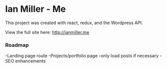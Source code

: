 # Ian Miller - Me
This project was created with react, redux, and the Wordpress API.

View the full site here: http://ianmiller.me

### Roadmap
-Landing page route
-Projects/portfolio page
-only load posts if necessary
-SEO enhancements
